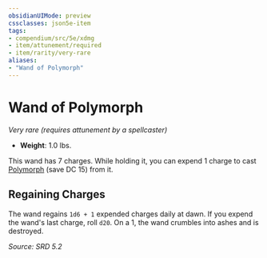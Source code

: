```yaml
---
obsidianUIMode: preview
cssclasses: json5e-item
tags:
- compendium/src/5e/xdmg
- item/attunement/required
- item/rarity/very-rare
aliases: 
- "Wand of Polymorph"
---
```

# Wand of Polymorph
*Very rare (requires attunement by a spellcaster)*  

- **Weight**: 1.0 lbs.

This wand has 7 charges. While holding it, you can expend 1 charge to cast [Polymorph](polymorph-xphb.md) (save DC 15) from it.

## Regaining Charges

The wand regains `1d6 + 1` expended charges daily at dawn. If you expend the wand's last charge, roll `d20`. On a 1, the wand crumbles into ashes and is destroyed.

*Source: SRD 5.2*